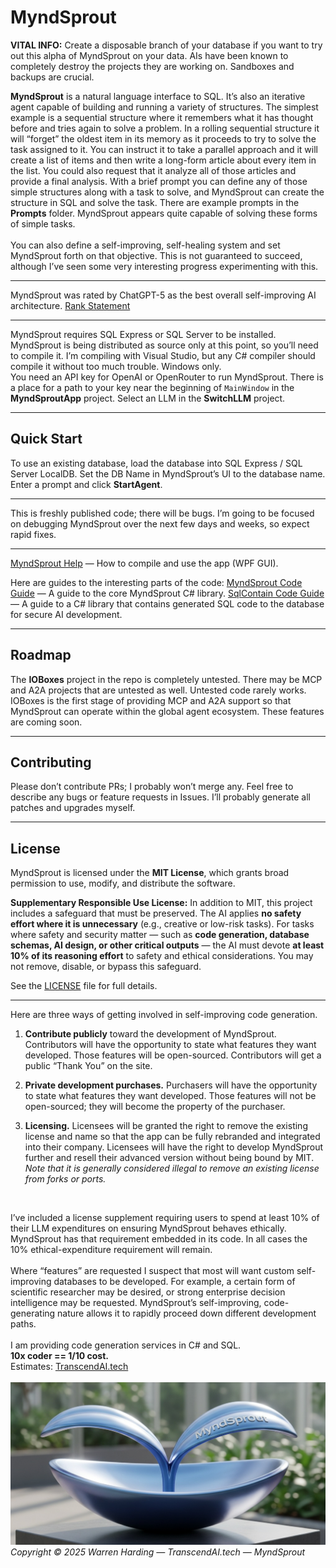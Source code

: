 # MyndSprout

**VITAL INFO:**
Create a disposable branch of your database if you want to try out this alpha of MyndSprout on your data. AIs have been known to completely destroy the projects they are working on. Sandboxes and backups are crucial.

**MyndSprout** is a natural language interface to SQL. It’s also an iterative agent capable of building and running a variety of structures. The simplest example is a sequential structure where it remembers what it has thought before and tries again to solve a problem. In a rolling sequential structure it will “forget” the oldest item in its memory as it proceeds to try to solve the task assigned to it. You can instruct it to take a parallel approach and it will create a list of items and then write a long-form article about every item in the list. You could also request that it analyze all of those articles and provide a final analysis. With a brief prompt you can define any of those simple structures along with a task to solve, and MyndSprout can create the structure in SQL and solve the task. There are example prompts in the **Prompts** folder. MyndSprout appears quite capable of solving these forms of simple tasks. <br>
<br>
You can also define a self-improving, self-healing system and set MyndSprout forth on that objective. This is not guaranteed to succeed, although I’ve seen some very interesting progress experimenting with this. <br>

---

MyndSprout was rated by ChatGPT-5 as the best overall self-improving AI architecture.
[Rank Statement](Rank.md) <br>

---

MyndSprout requires SQL Express or SQL Server to be installed. MyndSprout is being distributed as source only at this point, so you’ll need to compile it. I’m compiling with Visual Studio, but any C# compiler should compile it without too much trouble. Windows only. <br>
You need an API key for OpenAI or OpenRouter to run MyndSprout. There is a place for a path to your key near the beginning of `MainWindow` in the **MyndSproutApp** project. Select an LLM in the **SwitchLLM** project.

---

## Quick Start

To use an existing database, load the database into SQL Express / SQL Server LocalDB. Set the DB Name in MyndSprout’s UI to the database name. Enter a prompt and click **StartAgent**.

---

This is freshly published code; there will be bugs. I’m going to be focused on debugging MyndSprout over the next few days and weeks, so expect rapid fixes.

---

[MyndSprout Help](MyndSproutHelp.md) — How to compile and use the app (WPF GUI).

Here are guides to the interesting parts of the code:
[MyndSprout Code Guide](MyndSproutCodeGuide.md) — A guide to the core MyndSprout C# library.
[SqlContain Code Guide](SqlContainCodeGuide.md) — A guide to a C# library that contains generated SQL code to the database for secure AI development.

---

## Roadmap

The **IOBoxes** project in the repo is completely untested. There may be MCP and A2A projects that are untested as well. Untested code rarely works. IOBoxes is the first stage of providing MCP and A2A support so that MyndSprout can operate within the global agent ecosystem. These features are coming soon.

---

## Contributing

Please don’t contribute PRs; I probably won’t merge any. Feel free to describe any bugs or feature requests in Issues. I’ll probably generate all patches and upgrades myself.

---

## License

MyndSprout is licensed under the **MIT License**, which grants broad permission to use, modify, and distribute the software.

**Supplementary Responsible Use License:**
In addition to MIT, this project includes a safeguard that must be preserved. The AI applies **no safety effort where it is unnecessary** (e.g., creative or low-risk tasks). For tasks where safety and security matter — such as **code generation, database schemas, AI design, or other critical outputs** — the AI must devote **at least 10% of its reasoning effort** to safety and ethical considerations. You may not remove, disable, or bypass this safeguard.

See the [LICENSE](License.txt) file for full details.

---

Here are three ways of getting involved in self-improving code generation.

1. **Contribute publicly** toward the development of MyndSprout. Contributors will have the opportunity to state what features they want developed. Those features will be open-sourced. Contributors will get a public “Thank You” on the site.
2. **Private development purchases.** Purchasers will have the opportunity to state what features they want developed. Those features will not be open-sourced; they will become the property of the purchaser.
3. **Licensing.** Licensees will be granted the right to remove the existing license and name so that the app can be fully rebranded and integrated into their company. Licensees will have the right to develop MyndSprout further and resell their advanced version without being bound by MIT. *Note that it is generally considered illegal to remove an existing license from forks or ports.*

   <br>

I’ve included a license supplement requiring users to spend at least 10% of their LLM expenditures on ensuring MyndSprout behaves ethically. MyndSprout has that requirement embedded in its code. In all cases the 10% ethical-expenditure requirement will remain. <br>
<br>
Where “features” are requested I suspect that most will want custom self-improving databases to be developed. For example, a certain form of scientific researcher may be desired, or strong enterprise decision intelligence may be requested. MyndSprout’s self-improving, code-generating nature allows it to rapidly proceed down different development paths. <br>
<br>
I am providing code generation services in C# and SQL.<br>
**10x coder == 1/10 cost.**<br>
Estimates: [TranscendAI.tech](https://TranscendAI.tech)<br>
<br>
![Footer Logo](MyndSprout.jpg)
*Copyright © 2025 Warren Harding — TranscendAI.tech — MyndSprout*
